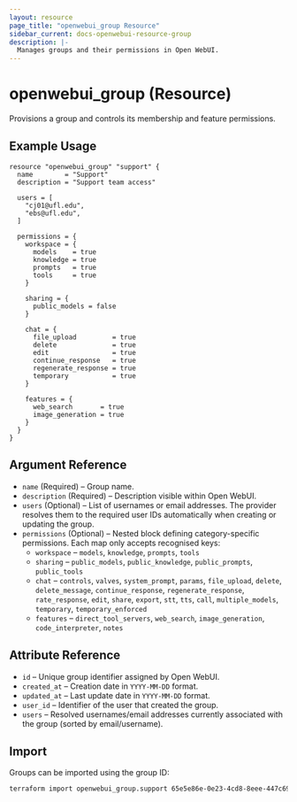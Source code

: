 ```yaml
---
layout: resource
page_title: "openwebui_group Resource"
sidebar_current: docs-openwebui-resource-group
description: |-
  Manages groups and their permissions in Open WebUI.
---
```


# openwebui_group (Resource)

Provisions a group and controls its membership and feature permissions.

## Example Usage

```hcl
resource "openwebui_group" "support" {
  name        = "Support"
  description = "Support team access"

  users = [
    "cj01@ufl.edu",
    "ebs@ufl.edu",
  ]

  permissions = {
    workspace = {
      models    = true
      knowledge = true
      prompts   = true
      tools     = true
    }

    sharing = {
      public_models = false
    }

    chat = {
      file_upload         = true
      delete              = true
      edit                = true
      continue_response   = true
      regenerate_response = true
      temporary           = true
    }

    features = {
      web_search       = true
      image_generation = true
    }
  }
}
```

## Argument Reference

* `name` (Required) – Group name.
* `description` (Required) – Description visible within Open WebUI.
* `users` (Optional) – List of usernames or email addresses. The provider resolves them to the required user IDs automatically when creating or updating the group.
* `permissions` (Optional) – Nested block defining category-specific permissions. Each map only accepts recognised keys:
  * `workspace` – `models`, `knowledge`, `prompts`, `tools`
  * `sharing` – `public_models`, `public_knowledge`, `public_prompts`, `public_tools`
  * `chat` – `controls`, `valves`, `system_prompt`, `params`, `file_upload`, `delete`, `delete_message`, `continue_response`, `regenerate_response`, `rate_response`, `edit`, `share`, `export`, `stt`, `tts`, `call`, `multiple_models`, `temporary`, `temporary_enforced`
  * `features` – `direct_tool_servers`, `web_search`, `image_generation`, `code_interpreter`, `notes`

## Attribute Reference

* `id` – Unique group identifier assigned by Open WebUI.
* `created_at` – Creation date in `YYYY-MM-DD` format.
* `updated_at` – Last update date in `YYYY-MM-DD` format.
* `user_id` – Identifier of the user that created the group.
* `users` – Resolved usernames/email addresses currently associated with the group (sorted by email/username).

## Import

Groups can be imported using the group ID:

```bash
terraform import openwebui_group.support 65e5e86e-0e23-4cd8-8eee-447c6923f632
```
